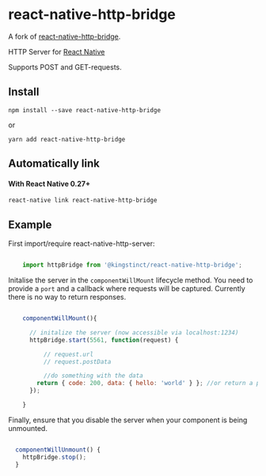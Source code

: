 # react-native-http-bridge

A fork of [react-native-http-bridge](https://github.com/alwx/react-native-http-bridge).

HTTP Server for [React Native](https://github.com/facebook/react-native)

Supports POST and GET-requests.

## Install

```shell
npm install --save react-native-http-bridge
```

or 

```shell
yarn add react-native-http-bridge
```

## Automatically link

#### With React Native 0.27+

```shell
react-native link react-native-http-bridge
```

## Example

First import/require react-native-http-server:

```js

    import httpBridge from '@kingstinct/react-native-http-bridge';

```


Initalise the server in the `componentWillMount` lifecycle method. You need to provide a `port` and a callback where requests will be captured. Currently there is no way to return responses.

```js

    componentWillMount(){

      // initalize the server (now accessible via localhost:1234)
      httpBridge.start(5561, function(request) {

          // request.url
          // request.postData

          //do something with the data
        return { code: 200, data: { hello: 'world' } }; //or return a promise
      });

    }

```

Finally, ensure that you disable the server when your component is being unmounted.

```js

  componentWillUnmount() {
    httpBridge.stop();
  }

```
